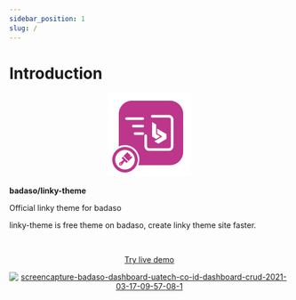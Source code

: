 ```yaml
---
sidebar_position: 1
slug: /
---
```


# Introduction

<p align="center">
  <a href="https://badaso-docs.uatech.co.id/">
    <img src="img/badaso-module-logo.png" width="150px" alt="Badaso logo" />  
  </a>
<p><b>badaso/linky-theme</b></p>
</p>

<p align="left">Official linky theme for badaso</p>
<p align="left">linky-theme is free theme on badaso, create linky theme site faster.</p>
<br />

<p align="center">
  <p align="center"><a href="https://badaso-demo.uatech.co.id/linky" target="_blank">Try live demo</a></p>
</p>

<p align="center">
  <a href="https://badaso-docs.uatech.co.id/">
    <img src="http://localhost:3000/img/badaso-linky-theme-preview.png" alt="screencapture-badaso-dashboard-uatech-co-id-dashboard-crud-2021-03-17-09-57-08-1" />
  </a>
</p>

